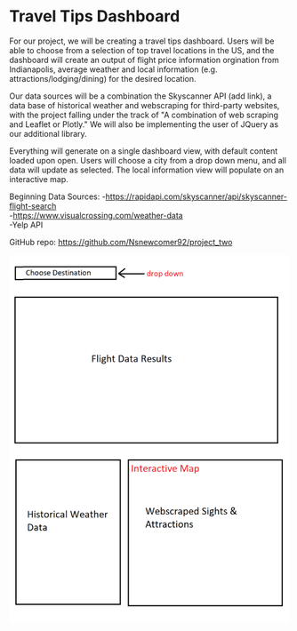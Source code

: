 <h1>Travel Tips Dashboard</h1>

For our project, we will be creating a travel tips dashboard. Users will be able to choose from a selection of top travel locations in the US, and the dashboard will create an output of flight price information orgination from Indianapolis, average weather and local information (e.g. attractions/lodging/dining) for the desired location. 

Our data sources will be a combination the Skyscanner API (add link), a data base of historical weather and webscraping for third-party websites, with the project falling under the track of "A combination of web scraping and Leaflet or Plotly." We will also be implementing the user of JQuery as our additional library. 

Everything will generate on a single dashboard view, with default content loaded upon open. Users will choose a city from a drop down menu, and all data will update as selected. The local information view will populate on an interactive map.  

Beginning Data Sources: 
-https://rapidapi.com/skyscanner/api/skyscanner-flight-search </br>
-https://www.visualcrossing.com/weather-data </br>
-Yelp API

GitHub repo: https://github.com/Nsnewcomer92/project_two 

![Project Sketch](project-sketch.png)
